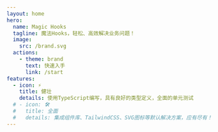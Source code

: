 ```yaml
---
layout: home
hero:
  name: Magic Hooks
  tagline: 魔法Hooks，轻松、高效解决业务问题！
  image:
    src: /brand.svg
  actions:
    - theme: brand
      text: 快速入手
      link: /start
features:
  - icon: ⚡
    title: 健壮
    details: 使用TypeScript编写，具有良好的类型定义，全面的单元测试
  # - icon: 🛠️
  #   title: 全面
  #   details: 集成组件库、TailwindCSS、SVG图标等默认解决方案，应有尽有！
---
```


